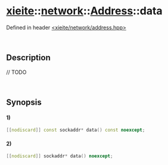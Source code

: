 # [xieite](../../../../../xieite.md)\:\:[network](../../../../../network.md)\:\:[Address](../../../address.md)\:\:data
Defined in header [<xieite/network/address.hpp>](../../../../../../include/xieite/network/address.hpp)

&nbsp;

## Description
// TODO

&nbsp;

## Synopsis
#### 1)
```cpp
[[nodiscard]] const sockaddr* data() const noexcept;
```
#### 2)
```cpp
[[nodiscard]] sockaddr* data() noexcept;
```
